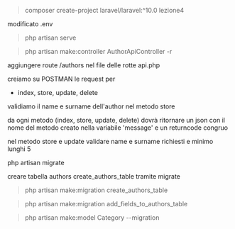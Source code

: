 >composer create-project laravel/laravel:^10.0 lezione4

modificato .env

>php artisan serve

>php artisan make:controller AuthorApiController -r

aggiungere route /authors nel file delle rotte api.php

creiamo su POSTMAN le request per
- index, store, update, delete

validiamo il name e surname dell'author nel metodo store

da ogni metodo (index, store, update, delete) dovrà ritornare un json con il nome del metodo creato nella variabile 'message' e un returncode congruo

nel metodo store e update validare name e surname richiesti e minimo lunghi 5

php artisan migrate

creare tabella authors create_authors_table tramite migrate
> php artisan make:migration create_authors_table

> php artisan make:migration add_fields_to_authors_table      

> php artisan make:model Category --migration 

